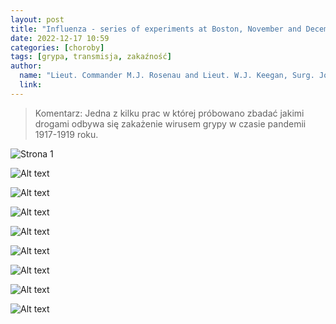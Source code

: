 ```yaml
---
layout: post
title: "Influenza - series of experiments at Boston, November and December, 1918"
date: 2022-12-17 10:59
categories: [choroby]
tags: [grypa, transmisja, zakaźność]
author:
  name: "Lieut. Commander M.J. Rosenau and Lieut. W.J. Keegan, Surg. Joseph Goldberger, Asst.Surg G.C.Lake"
  link: 
---
```


> Komentarz:
> Jedna z kilku prac w której próbowano zbadać jakimi drogami odbywa się zakażenie wirusem grypy w czasie pandemii 1917-1919 roku.

![Strona 1](../assets/img/influenza-3.gif)

![Alt text](../assets/img/influenza-4.gif)

![Alt text](../assets/img/influenza-5.gif)

![Alt text](../assets/img/influenza-6.gif)

![Alt text](../assets/img/influenza-7.gif)

![Alt text](../assets/img/influenza-8.gif)

![Alt text](../assets/img/influenza-9.gif)

![Alt text](../assets/img/influenza-10.gif)

![Alt text](../assets/img/influenza-11.gif)